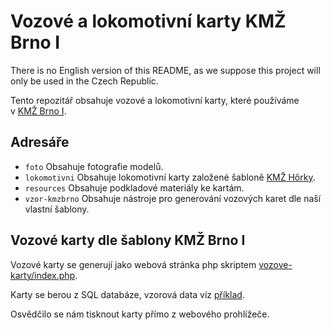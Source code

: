 # Vozové a lokomotivní karty KMŽ Brno I

There is no English version of this README, as we suppose this project will
only be used in the Czech Republic.

Tento repozitář obsahuje vozové a lokomotivní karty, které používáme
v [KMŽ Brno I](http://kmz-brno.cz/).

## Adresáře

 * `foto`
   Obsahuje fotografie modelů.
 * `lokomotivni`
   Obsahuje lokomotivní karty založené šabloně [KMŽ
   Hôrky](http://kmzhorky.railnet.sk/).
 * `resources`
   Obsahuje podkladové materiály ke kartám.
 * `vzor-kmzbrno`
   Obsahuje nástroje pro generování vozových karet dle naší vlastní šablony.

## Vozové karty dle šablony KMŽ Brno I

Vozové karty se generují jako webová stránka php skriptem
[vozove-karty/index.php](blob/master/vzor-kmzbrno/index.php).

Karty se berou z SQL databáze, vzorová data víz
[příklad](blob/master/vzor-kmzbrno/vk_Horky14.sql).

Osvědčilo se nám tisknout karty přímo z webového prohlížeče.
